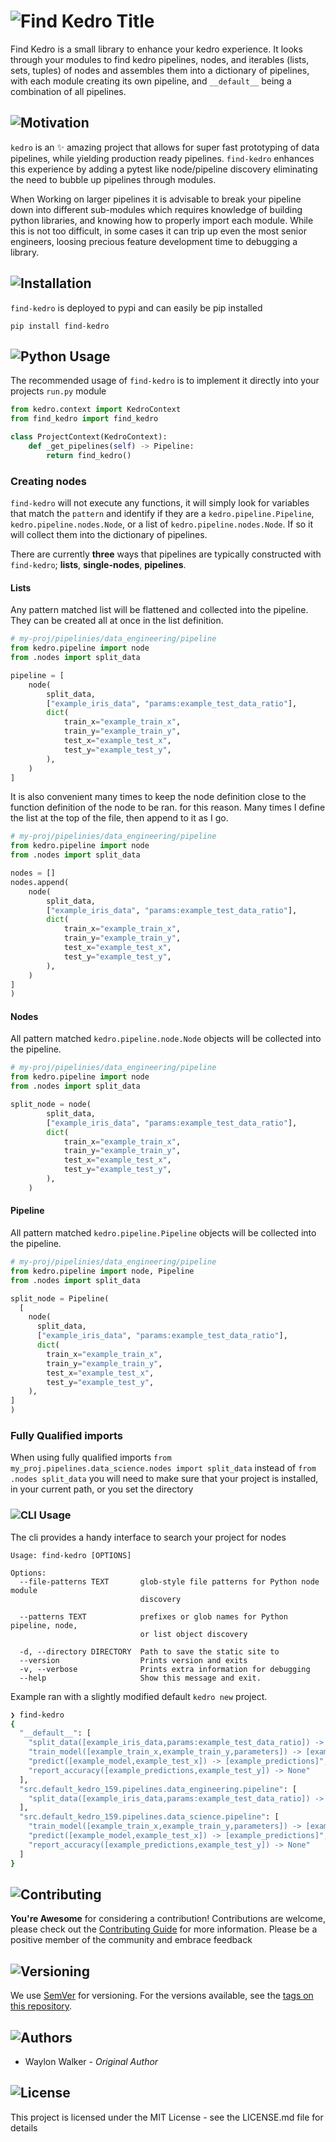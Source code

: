 # ![Find Kedro Title](./art/find-kedro.png)

Find Kedro is a small library to enhance your kedro experience.  It looks through
your modules to find kedro pipelines, nodes, and iterables (lists, sets, 
tuples) of nodes and assembles them into a dictionary of pipelines, with each
module creating its own pipeline, and `__default__` being a combination of all
pipelines.

## ![Motivation](./art/headers/1.png)

`kedro` is an ✨ amazing project that allows for super fast prototyping of data
pipelines, while yielding production ready pipelines. `find-kedro` enhances this 
experience by adding a pytest like node/pipeline discovery eliminating the need 
to bubble up pipelines through modules.

When Working on larger pipelines it is advisable to break your pipeline down 
into different sub-modules which requires knowledge of building python libraries,
and knowing how to properly import each module.  While this is not too difficult, 
in some cases it can trip up even the most senior engineers, loosing precious
feature development time to debugging a library.

## ![Installation](./art/headers/2.png)

`find-kedro` is deployed to pypi and can easily be pip installed

``` console
pip install find-kedro
```
## ![Python Usage](./art/headers/3.png)

The recommended usage of `find-kedro` is to implement it directly into your
projects `run.py` module

``` python
from kedro.context import KedroContext
from find_kedro import find_kedro

class ProjectContext(KedroContext):
    def _get_pipelines(self) -> Pipeline:
        return find_kedro()
```

### Creating nodes

`find-kedro` will not execute any functions, it will simply look for variables 
that match the `pattern` and identify if they are a `kedro.pipeline.Pipeline`,
`kedro.pipeline.nodes.Node`, or a list of `kedro.pipeline.nodes.Node`.  If so
it will collect them into the dictionary of pipelines.

There are currently **three** ways that pipelines are typically constructed with
`find-kedro`; **lists**, **single-nodes**, **pipelines**.

#### Lists

Any pattern matched list will be flattened and collected into the pipeline.  They
can be created all at once in the list definition.

``` python
# my-proj/pipelinies/data_engineering/pipeline
from kedro.pipeline import node
from .nodes import split_data

pipeline = [
    node(
        split_data,
        ["example_iris_data", "params:example_test_data_ratio"],
        dict(
            train_x="example_train_x",
            train_y="example_train_y",
            test_x="example_test_x",
            test_y="example_test_y",
        ),
    )
]
```

It is also convenient many times to keep the node definition close to the function
definition of the node to be ran.  for this reason.  Many times I define the 
list at the top of the file, then append to it as I go.

``` python
# my-proj/pipelinies/data_engineering/pipeline
from kedro.pipeline import node
from .nodes import split_data

nodes = []
nodes.append(
    node(
        split_data,
        ["example_iris_data", "params:example_test_data_ratio"],
        dict(
            train_x="example_train_x",
            train_y="example_train_y",
            test_x="example_test_x",
            test_y="example_test_y",
        ),
    )
]
)
```

#### Nodes

All pattern matched `kedro.pipeline.node.Node` objects will be collected into the
pipeline.

``` python
# my-proj/pipelinies/data_engineering/pipeline
from kedro.pipeline import node
from .nodes import split_data

split_node = node(
        split_data,
        ["example_iris_data", "params:example_test_data_ratio"],
        dict(
            train_x="example_train_x",
            train_y="example_train_y",
            test_x="example_test_x",
            test_y="example_test_y",
        ),
    )
```

#### Pipeline

All pattern matched `kedro.pipeline.Pipeline` objects will be collected into the
pipeline.

``` python
# my-proj/pipelinies/data_engineering/pipeline
from kedro.pipeline import node, Pipeline
from .nodes import split_data

split_node = Pipeline(
  [
    node(
      split_data,
      ["example_iris_data", "params:example_test_data_ratio"],
      dict(
        train_x="example_train_x",
        train_y="example_train_y",
        test_x="example_test_x",
        test_y="example_test_y",
    ),
]
)
```


### Fully Qualified imports

When using fully qualified imports 
`from my_proj.pipelines.data_science.nodes import split_data` instead of 
`from .nodes split_data` you will need to make sure that your project is installed,
 in your current path, or you set the directory

### ![CLI Usage](./art/headers/4.png)

The cli provides a handy interface to search your project for nodes

```
Usage: find-kedro [OPTIONS]

Options:
  --file-patterns TEXT       glob-style file patterns for Python node module
                             discovery

  --patterns TEXT            prefixes or glob names for Python pipeline, node,
                             or list object discovery

  -d, --directory DIRECTORY  Path to save the static site to
  --version                  Prints version and exits
  -v, --verbose              Prints extra information for debugging
  --help                     Show this message and exit.
```

Example ran with a slightly modified default `kedro new` project.

``` bash
❯ find-kedro
{
  "__default__": [
    "split_data([example_iris_data,params:example_test_data_ratio]) -> [example_test_x,example_test_y,example_train_x,example_train_y]",
    "train_model([example_train_x,example_train_y,parameters]) -> [example_model]",
    "predict([example_model,example_test_x]) -> [example_predictions]",
    "report_accuracy([example_predictions,example_test_y]) -> None"
  ],
  "src.default_kedro_159.pipelines.data_engineering.pipeline": [
    "split_data([example_iris_data,params:example_test_data_ratio]) -> [example_test_x,example_test_y,example_train_x,example_train_y]"
  ],
  "src.default_kedro_159.pipelines.data_science.pipeline": [
    "train_model([example_train_x,example_train_y,parameters]) -> [example_model]",
    "predict([example_model,example_test_x]) -> [example_predictions]",
    "report_accuracy([example_predictions,example_test_y]) -> None"
  ]
}
```
## ![Contributing](./art/headers/5.png)

**You're Awesome** for considering a contribution!  Contributions are welcome, please check out the [Contributing Guide](./contributing.md) for more information.  Please be a positive member of the community and embrace feedback

## ![Versioning](./art/headers/6.png)

We use [SemVer](https://semver.org/) for versioning. For the versions available, see the [tags on this repository](./tags).


## ![Authors](./art/headers/7.png)

* Waylon Walker - _Original Author_

## ![License](./art/headers/8.png)

This project is licensed under the MIT License - see the LICENSE.md file for details